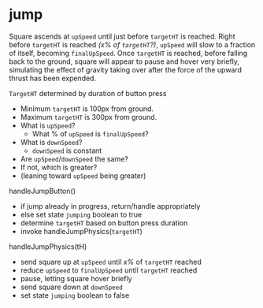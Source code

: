 # jump

Square ascends at `upSpeed` until just before `targetHT` is reached.
Right before `targetHT` is reached *(x% of `targetHT`?)*, `upSpeed`
will slow to a fraction of itself, becoming `finalUpSpeed`. 
Once `targetHT` is reached, before falling back to the ground, 
square will appear to pause and hover very briefly, simulating 
the effect of gravity taking over after the force of the upward 
thrust has been expended.

`TargetHT` determined by duration of button press
- Minimum `targetHT` is 100px from ground.
- Maximum `targetHT` is 300px from ground.
- What is `upSpeed`?
  - What % of `upSpeed` is `finalUpSpeed`?
- What is `downSpeed`?
  - `downSpeed` is constant
- Are `upSpeed`/`downSpeed` the same?
- If not, which is greater?
- (leaning toward `upSpeed` being greater)

handleJumpButton()
- if jump already in progress, return/handle appropriately
- else set state `jumping` boolean to true
- determine `targetHT` based on button press duration
- invoke handleJumpPhysics(`targetHT`)

handleJumpPhysics(tH)
- send square up at `upSpeed` until *x%* of `targetHT` reached
- reduce `upSpeed` to `finalUpSpeed` until `targetHT` reached
- pause, letting square hover briefly 
- send square down at `downSpeed`
- set state `jumping` boolean to false


